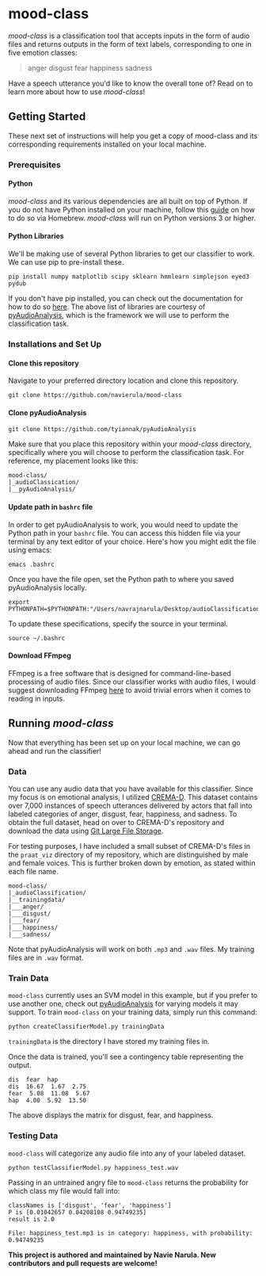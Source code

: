 # mood-class

<i>mood-class</i> is a classification tool that accepts inputs in the form of audio files and returns outputs in the form of text labels, corresponding to one in five emotion classes:
> anger 
> disgust 
> fear
> happiness
> sadness

Have a speech utterance you'd like to know the overall tone of? Read on to learn more about how to use <i>mood-class</i>!

## Getting Started

These next set of instructions will help you get a copy of mood-class and its corresponding requirements installed on your local machine.

### Prerequisites

#### Python
<i>mood-class</i> and its various dependencies are all built on top of Python. If you do not have Python installed on your machine, follow this [guide](https://wsvincent.com/install-python3-mac/) on how to do so via Homebrew. <i>mood-class</i> will run on Python versions 3 or higher.

#### Python Libraries
We'll be making use of several Python libraries to get our classifier to work. We can use pip to pre-install these. 
```
pip install numpy matplotlib scipy sklearn hmmlearn simplejson eyed3 pydub
```
If you don't have pip installed, you can check out the documentation for how to do so [here](https://pip.pypa.io/en/stable/installing/). The above list of libraries are courtesy of [pyAudioAnalysis](https://github.com/tyiannak/pyAudioAnalysis), which is the framework we will use to perform the classification task. 

### Installations and Set Up

#### Clone this repository

Navigate to your preferred directory location and clone this repository.

```
git clone https://github.com/navierula/mood-class
```
#### Clone pyAudioAnalysis

```
git clone https://github.com/tyiannak/pyAudioAnalysis
```
Make sure that you place this repository within your <i>mood-class</i> directory, specifically where you will choose to perform the classification task. For reference, my placement looks like this:
```
mood-class/
|_audioClassication/
|__pyAudioAnalysis/
```

#### Update path in `bashrc` file

In order to get pyAudioAnalysis to work, you would need to update the Python path in your `bashrc` file. You can access this hidden file via your terminal by any text editor of your choice. Here's how you might edit the file using emacs:

```
emacs .bashrc
```
Once you have the file open, set the Python path to where you saved pyAudioAnalysis locally. 

```
export PYTHONPATH=$PYTHONPATH:"/Users/navrajnarula/Desktop/audioClassification/pyAudioAnalysis
```

To update these specifications, specify the source in your terminal.

```
source ~/.bashrc
```
#### Download FFmpeg 

FFmpeg is a free software that is designed for command-line-based processing of audio files. Since our classifier works with audio files, I would suggest downloading FFmpeg [here](https://www.ffmpeg.org/download.html) to avoid trivial errors when it comes to reading in inputs. 

## Running <i>mood-class</i>

Now that everything has been set up on your local machine, we can go ahead and run the classifier!

### Data

You can use any audio data that you have available for this classifier. Since my focus is on emotional analysis, I utilized [CREMA-D](https://github.com/CheyneyComputerScience/CREMA-D). This dataset contains over 7,000 instances of speech utterances delivered by actors that fall into labeled categories of anger, disgust, fear, happiness, and sadness. To obtain the full dataset, head on over to CREMA-D's repository and download the data using [Git Large File Storage](https://git-lfs.github.com/). 

For testing purposes, I have included a small subset of CREMA-D's files in the `praat_viz` directory of my repository, which are distinguished by male and female voices. This is further broken down by emotion, as stated within each file name.

```
mood-class/
|_audioClassification/
|__trainingdata/
|___anger/
|___disgust/
|___fear/
|___happiness/
|___sadness/
```
Note that pyAudioAnalysis will work on both `.mp3` and `.wav` files. My training files are in `.wav` format.

### Train Data

`mood-class` currently uses an SVM model in this example, but if you prefer to use another one, check out [pyAudioAnalysis](https://github.com/tyiannak/pyAudioAnalysis) for varying models it may support. To train `mood-class` on your training data, simply run this command:

```
python createClassifierModel.py trainingData
```
`trainingData` is the directory I have stored my training files in.

Once the data is trained, you'll see a contingency table representing the output.

```
dis  fear  hap  
dis  16.67  1.67  2.75  
fear  5.08  11.08  5.67  
hap  4.00  5.92  13.50  
```
The above displays the matrix for disgust, fear, and happiness.

### Testing Data

`mood-class` will categorize any audio file into any of your labeled dataset. 

```
python testClassifierModel.py happiness_test.wav
```
Passing in an untrained angry file to `mood-class` returns the probability for which class my file would fall into:

```
classNames is ['disgust', 'fear', 'happiness']
P is [0.01042657 0.04208108 0.94749235]
result is 2.0

File: happiness_test.mp3 is in category: happiness, with probability:  0.94749235
```


<b> This project is authored and maintained by Navie Narula. New contributors and pull requests are welcome!</b>